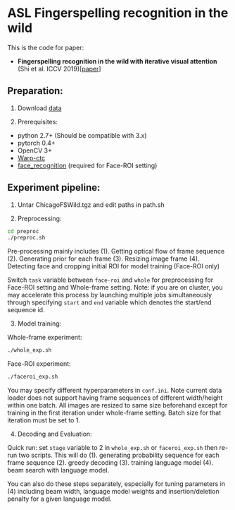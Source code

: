 # ASL Fingerspelling recognition in the wild

This is the code for paper:
- **Fingerspelling recognition in the wild with iterative visual attention** (Shi et al. ICCV 2019)[[paper](https://arxiv.org/pdf/1908.10546.pdf)] 


## Preparation:
1. Download [data](https://ttic.uchicago.edu/~klivescu/ChicagoFSWild.htm#download)

2. Prerequisites:

* python 2.7+ (Should be compatible with 3.x)
* pytorch 0.4+
* OpenCV 3+
* [Warp-ctc](https://github.com/SeanNaren/warp-ctc)
* [face_recognition](https://github.com/ageitgey/face_recognition) (required for Face-ROI setting)

## Experiment pipeline:
1. Untar ChicagoFSWild.tgz and edit paths in path.sh

2. Preprocessing:
```sh
cd preproc
./preproc.sh
```
Pre-processing mainly includes (1). Getting optical flow of frame sequence (2). Generating prior for each frame (3). Resizing image frame (4). Detecting face and cropping initial ROI for model training (Face-ROI only)

Switch `task` variable between `face-roi` and `whole` for preprocessing for Face-ROI setting and Whole-frame setting.
Note: if you are on cluster, you may accelerate this process by launching multiple jobs simultaneously through specifying `start` and `end` variable which denotes the start/end sequence id.

3. Model training:

Whole-frame experiment:
```sh
./whole_exp.sh
```
Face-ROI experiment:
```sh
./faceroi_exp.sh
```

You may specify different hyperparameters in `conf.ini`. Note current data loader does not support having frame sequences of different width/height within one batch. All images are resized to same size beforehand except for training in the first iteration under whole-frame setting. Batch size for that iteration must be set to 1.

4. Decoding and Evaluation:

Quick run: set `stage` variable to 2 in `whole_exp.sh` or `faceroi_exp.sh` then re-run two scripts. This will do (1). generating probability sequence for each frame sequence (2). greedy decoding (3). training language model (4). beam search with language model.

You can also do these steps separately, especially for tuning parameters in (4) including beam width, language model weights and insertion/deletion penalty for a given language model. 
